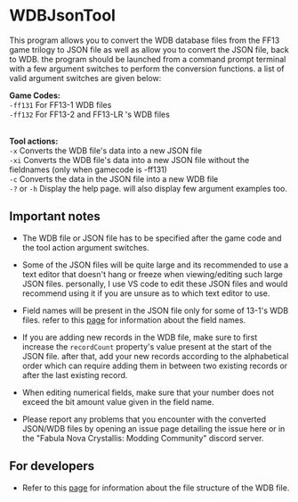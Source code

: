 # WDBJsonTool

This program allows you to convert the WDB database files from the FF13 game trilogy to JSON file as well as allow you to convert the JSON file, back to WDB. the program should be launched from a command prompt terminal with a few argument switches to perform the conversion functions. a list of valid argument switches are given below:

**Game Codes:**
<br>``-ff131`` For FF13-1 WDB files
<br>``-ff132`` For FF13-2 and FF13-LR 's WDB files


<br>**Tool actions:**
<br>``-x`` Converts the WDB file's data into a new JSON file
<br>``-xi`` Converts the WDB file's data into a new JSON file without the fieldnames (only when gamecode is -ff131)
<br>``-c`` Converts the data in the JSON file into a new WDB file
<br>``-?`` or ``-h`` Display the help page. will also display few argument examples too.
<br>

## Important notes
- The WDB file or JSON file has to be specified after the game code and the tool action argument switches.

- Some of the JSON files will be quite large and its recommended to use a text editor that doesn't hang or freeze when viewing/editing such large JSON files. personally, I use VS code to edit these JSON files and would recommend using it if you are unsure as to which text editor to use.

- Field names will be present in the JSON file only for some of 13-1's WDB files. refer to this [page](https://github.com/LR-Research-Team/Datalog/wiki/WDB-Field-Names) for information about the field names.

- If you are adding new records in the WDB file, make sure to first increase the `recordCount` property's value present at the start of the JSON file. after that, add your new records according to the alphabetical order which can require adding them in between two existing records or after the last existing record.

- When editing numerical fields, make sure that your number does not exceed the bit amount value given in the field name.

- Please report any problems that you encounter with the converted JSON/WDB files by opening an issue page detailing the issue here or in the "Fabula Nova Crystallis: Modding Community" discord server.

## For developers
- Refer to this [page](https://github.com/LR-Research-Team/Datalog/wiki/WDB) for information about the file structure of the WDB file.
